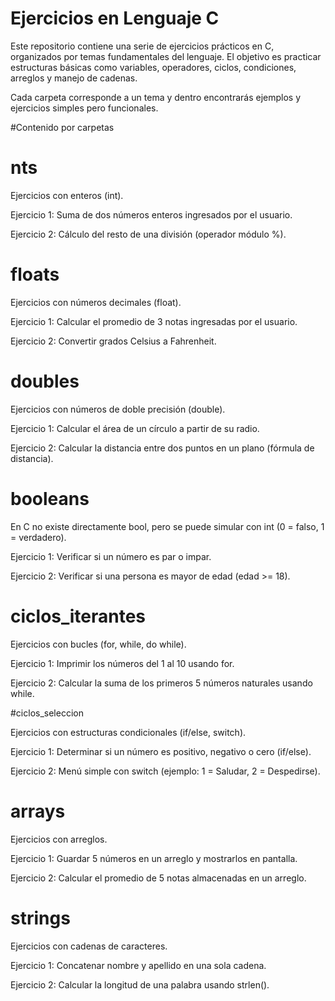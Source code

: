# Ejercicios en Lenguaje C

Este repositorio contiene una serie de ejercicios prácticos en C, organizados por temas fundamentales del lenguaje.
El objetivo es practicar estructuras básicas como variables, operadores, ciclos, condiciones, arreglos y manejo de cadenas.

Cada carpeta corresponde a un tema y dentro encontrarás ejemplos y ejercicios simples pero funcionales.

#Contenido por carpetas
# nts

Ejercicios con enteros (int).

Ejercicio 1: Suma de dos números enteros ingresados por el usuario.

Ejercicio 2: Cálculo del resto de una división (operador módulo %).

# floats

Ejercicios con números decimales (float).

Ejercicio 1: Calcular el promedio de 3 notas ingresadas por el usuario.

Ejercicio 2: Convertir grados Celsius a Fahrenheit.

# doubles

Ejercicios con números de doble precisión (double).

Ejercicio 1: Calcular el área de un círculo a partir de su radio.

Ejercicio 2: Calcular la distancia entre dos puntos en un plano (fórmula de distancia).

# booleans

En C no existe directamente bool, pero se puede simular con int (0 = falso, 1 = verdadero).

Ejercicio 1: Verificar si un número es par o impar.

Ejercicio 2: Verificar si una persona es mayor de edad (edad >= 18).

# ciclos_iterantes

Ejercicios con bucles (for, while, do while).

Ejercicio 1: Imprimir los números del 1 al 10 usando for.

Ejercicio 2: Calcular la suma de los primeros 5 números naturales usando while.

#ciclos_seleccion

Ejercicios con estructuras condicionales (if/else, switch).

Ejercicio 1: Determinar si un número es positivo, negativo o cero (if/else).

Ejercicio 2: Menú simple con switch (ejemplo: 1 = Saludar, 2 = Despedirse).

# arrays

Ejercicios con arreglos.

Ejercicio 1: Guardar 5 números en un arreglo y mostrarlos en pantalla.

Ejercicio 2: Calcular el promedio de 5 notas almacenadas en un arreglo.

# strings

Ejercicios con cadenas de caracteres.

Ejercicio 1: Concatenar nombre y apellido en una sola cadena.

Ejercicio 2: Calcular la longitud de una palabra usando strlen().


